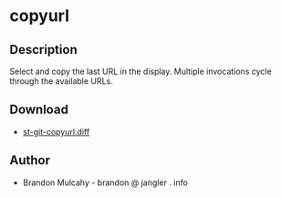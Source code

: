 copyurl
=======

Description
-----------

Select and copy the last URL in the display. Multiple invocations cycle through
the available URLs.

Download
--------

* [st-git-copyurl.diff](st-git-copyurl.diff)

Author
------

 * Brandon Mulcahy - brandon @ jangler . info
